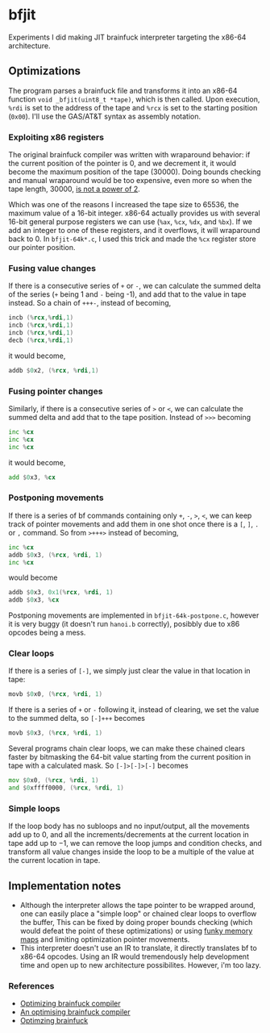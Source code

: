 # bfjit

Experiments I did making JIT brainfuck interpreter targeting the x86-64 architecture.

## Optimizations

The program parses a brainfuck file and transforms it into an x86-64 function `void _bfjit(uint8_t *tape)`, which is then called. Upon execution, `%rdi` is set to the address of the tape and `%rcx` is set to the starting position (`0x00`). I'll use the GAS/AT&T syntax as assembly notation.

### Exploiting x86 registers

The original brainfuck compiler was written with wraparound behavior: if the current position of the pointer is 0, and we decrement it, it would become the maximum position of the tape (30000). Doing bounds checking and manual wraparound would be too expensive, even more so when the tape length, 30000, [is not a power of 2](https://stackoverflow.com/questions/11040646/faster-modulus-in-c-c).

Which was one of the reasons I increased the tape size to 65536, the maximum value of a 16-bit integer. x86-64 actually provides us with several 16-bit general purpose registers we can use (`%ax`, `%cx`, `%dx`, and `%bx`). If we add an integer to one of these registers, and it overflows, it will wraparound back to 0. In `bfjit-64k*.c`, I used this trick and made the `%cx` register store our pointer position.

### Fusing value changes

If there is a consecutive series of `+` or `-`, we can calculate the summed delta of the series (`+` being 1 and `-` being -1), and add that to the value in tape instead. So a chain of `+++-`, instead of becoming,

```asm
incb (%rcx,%rdi,1)
incb (%rcx,%rdi,1)
incb (%rcx,%rdi,1)
decb (%rcx,%rdi,1)
```

it would become,

```asm
addb $0x2, (%rcx, %rdi,1)
```

### Fusing pointer changes

Similarly, if there is a consecutive series of `>` or `<`, we can calculate the summed delta and add that to the tape position. Instead of `>>>` becoming

```asm
inc %cx
inc %cx
inc %cx
```

it would become,

```asm
add $0x3, %cx
```

### Postponing movements

If there is a series of bf commands containing only `+`, `-`, `>`, `<`, we can keep track of pointer movements and add them in one shot once there is a `[`, `]`, `.` or `,` command. So from `>+++>` instead of becoming,

```asm
inc %cx
addb $0x3, (%rcx, %rdi, 1)
inc %cx
```

would become

```asm
addb $0x3, 0x1(%rcx, %rdi, 1)
addb $0x3, %cx
```

Postponing movements are implemented in `bfjit-64k-postpone.c`, however it is very buggy (it doesn't run `hanoi.b` correctly), posibbly due to x86 opcodes being a mess.

### Clear loops

If there is a series of `[-]`, we simply just clear the value in that location in tape:

```asm
movb $0x0, (%rcx, %rdi, 1)
```

If there is a series of `+` or `-` following it, instead of clearing, we set the value to the summed delta, so `[-]+++` becomes

```asm
movb $0x3, (%rcx, %rdi, 1)
```

Several programs chain clear loops, we can make these chained clears faster by bitmasking the 64-bit value starting from the current position in tape with a calculated mask. So `[-]>[-]>[-]` becomes

```asm
mov $0x0, (%rcx, %rdi, 1)
and $0xffff0000, (%rcx, %rdi, 1)
```

### Simple loops

If the loop body has no subloops and no input/output, all the movements add up to 0, and all the increments/decrements at the current location in tape add up to −1, we can remove the loop jumps and condition checks, and transform all value changes inside the loop to be a multiple of the value at the current location in tape.


## Implementation notes

* Although the interpreter allows the tape pointer to be wrapped around, one can easily place a "simple loop" or chained clear loops to overflow the buffer, This can be fixed by doing proper bounds checking (which would defeat the point of these optimizations) or using [funky memory maps](https://nullprogram.com/blog/2016/04/10/) and limiting optimization pointer movements.
* This interpreter doesn't use an IR to translate, it directly translates bf to x86-64 opcodes. Using an IR would tremendously help development time and open up to new architecture possibilites. However, i'm too lazy.

### References

* [Optimizing brainfuck compiler](https://www.nayuki.io/page/optimizing-brainfuck-compiler)
* [An optimising brainfuck compiler](http://www.wilfred.me.uk/blog/2015/08/29/an-optimising-bf-compiler/)
* [Optimzing brainfuck](http://calmerthanyouare.org/2015/01/07/optimizing-brainfuck.html)
